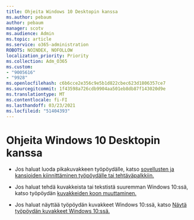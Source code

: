 ```yaml
---
title: Ohjeita Windows 10 Desktopin kanssa
ms.author: pebaum
author: pebaum
manager: scotv
ms.audience: Admin
ms.topic: article
ms.service: o365-administration
ROBOTS: NOINDEX, NOFOLLOW
localization_priority: Priority
ms.collection: Adm_O365
ms.custom:
- "9005616"
- "9928"
ms.openlocfilehash: c6b6cce2e356c9e5b1d822cbec623d1806357ce7
ms.sourcegitcommit: 1f43598a726cdb9904aa501eb8db87f143020d9e
ms.translationtype: MT
ms.contentlocale: fi-FI
ms.lasthandoff: 03/23/2021
ms.locfileid: "51404393"
---
```

# <a name="get-help-with-windows-10-desktop"></a>Ohjeita Windows 10 Desktopin kanssa

- Jos haluat luoda pikakuvakkeen työpöydälle, katso [sovellusten ja kansioiden kiinnittäminen työpöydälle tai tehtäväpalkkiin.](https://support.microsoft.com/windows/pin-apps-and-folders-to-the-desktop-or-taskbar-f3c749fb-e298-4cf1-adda-7fd635df6bb0)

- Jos haluat tehdä kuvakkeista tai tekstistä suuremman Windows 10:ssä, katso työpöydän [kuvakkeiden koon muuttaminen.](https://support.microsoft.com/windows/change-the-size-of-your-desktop-icons-85a9d341-2a4f-3d96-c796-ae116a187211)

- Jos haluat näyttää työpöydän kuvakkeet Windows 10:ssä, katso [Näytä työpöydän kuvakkeet Windows 10:ssä.](https://support.microsoft.com/windows/show-desktop-icons-in-windows-10-c13270f0-3812-c71d-f27e-29aa32588b20)